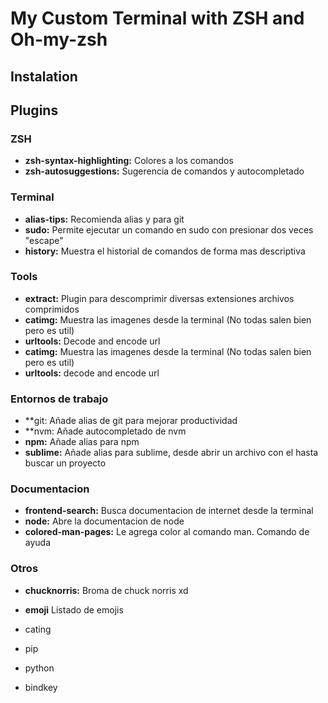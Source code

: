 # My Custom Terminal with ZSH and Oh-my-zsh

## Instalation

## Plugins
### ZSH
+ **zsh-syntax-highlighting:** Colores a los comandos
+ **zsh-autosuggestions:** Sugerencia de comandos y autocompletado

### Terminal
+ **alias-tips:** Recomienda alias y para git
+ **sudo:** Permite ejecutar un comando en sudo con presionar dos veces "escape"
+ **history:** Muestra el historial de comandos de forma mas descriptiva

### Tools
+ **extract:** Plugin para descomprimir diversas extensiones archivos comprimidos
+ **catimg:** Muestra las imagenes desde la terminal (No todas salen bien pero es util)
+ **urltools:** Decode and encode url
+ **catimg:** Muestra las imagenes desde la terminal (No todas salen bien pero es util)
+ **urltools:** decode and encode url


### Entornos de trabajo
+ **git: Añade alias de git para mejorar productividad
+ **nvm: Añade autocompletado de nvm
+ **npm:** Añade alias para npm
+ **sublime:** Añade alias para sublime, desde abrir un archivo con el hasta buscar un proyecto

### Documentacion
+ **frontend-search:** Busca documentacion de internet desde la terminal
+ **node:** Abre la documentacion de node
+ **colored-man-pages:** Le agrega color al comando man. Comando de ayuda

### Otros
+ **chucknorris:** Broma de chuck norris xd
+ **emoji** Listado de emojis

+ cating
+ pip
+ python
+ bindkey
